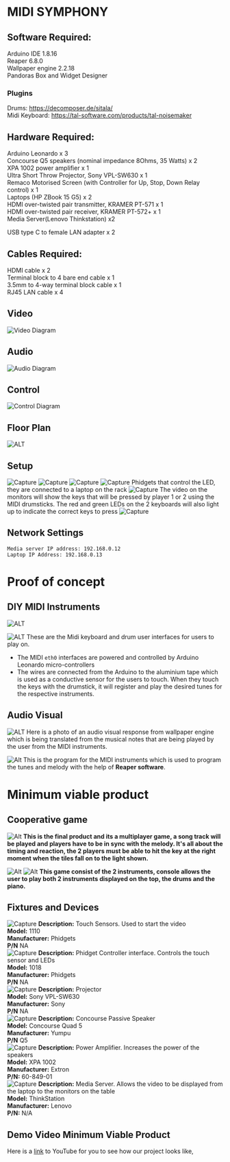 # MIDI SYMPHONY

## Software Required:<br>

Arduino IDE 1.8.16<br>
Reaper 6.8.0<br>
Wallpaper engine 2.2.18 <br>
Pandoras Box and Widget Designer<br>
### **Plugins**
Drums: https://decomposer.de/sitala/ <br>
Midi Keyboard: https://tal-software.com/products/tal-noisemaker<br>


## Hardware Required:<br>
Arduino Leonardo x 3<br>
Concourse Q5 speakers (nominal impedance 8Ohms, 35 Watts) x 2<br>
XPA 1002 power amplifier x 1<br>
Ultra Short Throw Projector, Sony VPL-SW630 x 1<br>
Remaco Motorised Screen (with Controller for Up, Stop, Down Relay control) x 1<br>
Laptops (HP ZBook 15 G5) x 2<br>
HDMI over-twisted pair transmitter, KRAMER PT-571 x 1<br>
HDMI over-twisted pair receiver, KRAMER PT-572+ x 1<br>
Media Server(Lenovo Thinkstation) x2<br>

USB type C to female LAN adapter x 2<br>

## Cables Required:<br>
HDMI cable x 2<br>
Terminal block to 4 bare end cable x 1<br>
3.5mm to 4-way terminal block cable x 1<br>
RJ45 LAN cable x 4<br>

## Video 
![Video Diagram](images/Video.jpg)
## Audio
![Audio Diagram](images/Audio.jpg)
## Control
![Control Diagram](images/controlphoto.jpeg)

## Floor Plan
![ALT](images/FloorPlan.jpg)

## Setup 
![Capture](images/setup.jpg)
![Capture](images/Media_Servers.jpg)
![Capture](images/NetworkSwitch.jpg)
![Capture](images/phidget_setup2.jpg)
Phidgets that control the LED, they are connected to a laptop on the rack
![Capture](images/keyboardled.jpg)
The video on the monitors will show the keys that will be pressed by player 1 or 2 using the MIDI drumsticks. The red and green LEDs on the 2 keyboards will also light up to indicate the correct keys to press
![Capture](images/rack2.jpg)
## Network Settings
```
Media server IP address: 192.168.0.12 
Laptop IP Address: 192.168.0.13
```
# Proof of concept 
## DIY MIDI Instruments
![ALT](images/MIDI_Keyboard.jpg)


![ALT](images/Drum.jpg)
These are the Midi keyboard and drum user interfaces for users to play on.
* The MIDI `eth0` interfaces are powered and controlled by Arduino Leonardo micro-controllers
* The wires are connected from the Arduino to the aluminium tape which is used as a conductive sensor for the users to touch. When they touch the keys with the drumstick, it will register and play the desired tunes for the respective instruments.
## Audio Visual
![ALT](images/AudioVisual.jpg)
Here is a photo of an audio visual response from wallpaper engine which is being translated from the musical notes that are being played by the user from the MIDI instruments.

![Alt](images/MIDIcode.jpg)
This is the program for the MIDI instruments which is used to program the tunes and melody with the help of **Reaper software**.

# Minimum viable product
## Cooperative game
![Alt](images/Multiplayer.jpg)
__This is the final product and its a multiplayer game, a song track will be played and players have to be in sync with the melody. It's all about the timing and reaction, the  2 players must be able to hit the key at the right moment when the tiles fall on to the light shown.__

![Alt](images/MVP_Station2.png)
![Alt](images/Percussion.jpg)
__This game consist of the 2 instruments, console allows the user to play both 2 instruments displayed on the top, the drums and the piano.__

## Fixtures and Devices

![Capture](images/TouchSensor.jpg)
**Description:** Touch Sensors. Used to start the video <br>
**Model:** 1110 <br>
**Manufacturer:** Phidgets <br>
**P/N** NA <br>
![Capture](images/Phidget_Interface.jpg)
**Description:** Phidget Controller interface. Controls the touch sensor and LEDs <br>
**Model:** 1018 <br>
**Manufacturer:** Phidgets <br>
**P/N** NA <br>
![Capture](images/Projector.jpg)
**Description:** Projector <br>
**Model:** Sony VPL-SW630 <br>
**Manufacturer:** Sony <br>
**P/N** NA <br>
![Capture](images/Speaker1.jpg)
**Description:** Concourse Passive Speaker <br>
**Model:** Concourse Quad 5  <br>
**Manufacturer:** Yumpu <br>
**P/N** Q5 <br>
![Capture](images/XPA1002Amp.jpg)
**Description:** Power Amplifier. Increases the power of the speakers<br>
**Model:** XPA 1002 <br>
**Manufacturer:** Extron <br>
**P/N:** 60-849-01 <br>
![Capture](images/server.jpg)
**Description:** Media Server. Allows the video to be displayed from the laptop to the monitors on the table<br>
**Model:** ThinkStation <br>
**Manufacturer:** Lenovo <br>
**P/N:** N/A <br>

## Demo Video **M**inimum **V**iable **P**roduct

Here is a [link][MVP_url] to YouTube for you to see how our project looks like, 


[MVP_url]: https://youtu.be/DKCg_on9eKA











